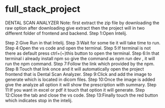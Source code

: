 # full_stack_project

DENTAL SCAN ANALYZER
Note: first extract the zip file by downloading the raw option after downloading give extract then the project will in two different folder of frontend and backend.
Step 1:Open Intelij.

Step 2:Give Run in that Intelij.
Step 3:Wait for some tie it will take time to run.
Step 4:Open the vs code and open the terminal.
Step 5:If terminal is not there as default press ctrl+(~)this button to open the terminal.
Step 6:In that terminal i already install npm so give the command as npm run dev , it will run the npm command.
Step 7:Follow the link which provided by the npm.
Step 8:Touch that link once and it will automatically open the project frontend that is Dental Scan Analyzer.
Step 9:Click and add the image to generate which is located in dicom files.
Step 10:Once the image is added give the analyze all option it will show the prescription with summary.
Step 11:If you want in excel or pdf it touch that option it will generate.
Step 12:Close the tab and close the vs code.
Step 13:Finally touch the red button which indicates stop in the intelij.
